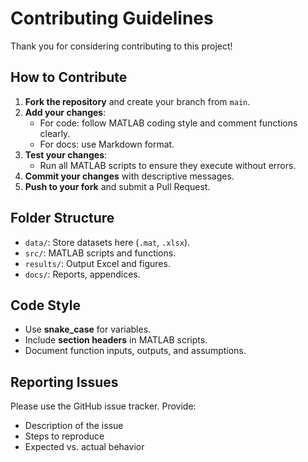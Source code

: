 # Contributing Guidelines

Thank you for considering contributing to this project!

## How to Contribute
1. **Fork the repository** and create your branch from `main`.
2. **Add your changes**:
   - For code: follow MATLAB coding style and comment functions clearly.
   - For docs: use Markdown format.
3. **Test your changes**:
   - Run all MATLAB scripts to ensure they execute without errors.
4. **Commit your changes** with descriptive messages.
5. **Push to your fork** and submit a Pull Request.

## Folder Structure
- `data/`: Store datasets here (`.mat`, `.xlsx`).
- `src/`: MATLAB scripts and functions.
- `results/`: Output Excel and figures.
- `docs/`: Reports, appendices.

## Code Style
- Use **snake_case** for variables.
- Include **section headers** in MATLAB scripts.
- Document function inputs, outputs, and assumptions.

## Reporting Issues
Please use the GitHub issue tracker. Provide:
- Description of the issue
- Steps to reproduce
- Expected vs. actual behavior
